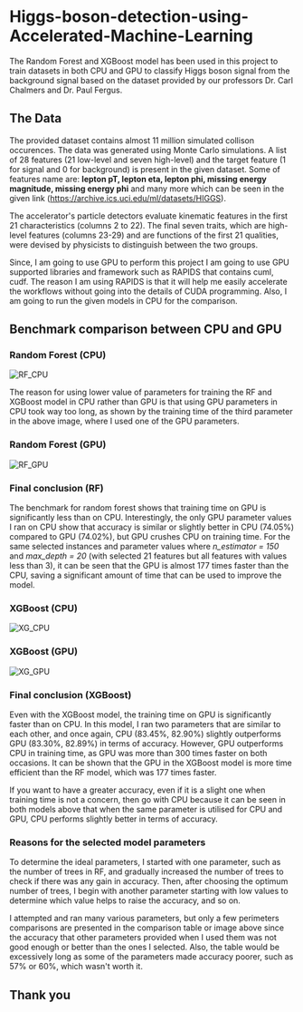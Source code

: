 # Higgs-boson-detection-using-Accelerated-Machine-Learning 

The Random Forest and XGBoost model has been used in this project to train datasets in both CPU and GPU to classify Higgs boson signal from the background signal based on the dataset provided by our professors Dr. Carl Chalmers and Dr. Paul Fergus. 

## The Data
The provided dataset contains almost 11 million simulated collison occurences. The data was generated using Monte Carlo simulations. A list of 28 features (21 low-level and seven high-level) and the target feature (1 for signal and 0 for background) is present in the given dataset. Some of features name are: **lepton pT, lepton eta, lepton phi, missing energy magnitude, missing energy phi** and many more which can be seen in the given link (https://archive.ics.uci.edu/ml/datasets/HIGGS). 

The accelerator's particle detectors evaluate kinematic features in the first 21 characteristics (columns 2 to 22). The final seven traits, which are high-level features (columns 23-29) and are functions of the first 21 qualities, were devised by physicists to distinguish between the two groups.

Since, I am going to use GPU to perform this project I am going to use GPU supported libraries and framework such as RAPIDS that contains cuml, cudf. The reason I am using RAPIDS is that it will help me easily accelerate the workflows without going into the details of CUDA programming. Also, I am going to run the given models in CPU for the comparison.

## Benchmark comparison between CPU and GPU

### Random Forest (CPU)

![RF_CPU](https://user-images.githubusercontent.com/29011734/164761111-fbcb036f-8f86-467e-bc6e-24ee4a922655.png)

The reason for using lower value of parameters for training the RF and XGBoost model in CPU rather than GPU is that using GPU parameters in CPU took way too long, as shown by the training time of the third parameter in the above image, where I used one of the GPU parameters.

### Random Forest (GPU)

![RF_GPU](https://user-images.githubusercontent.com/29011734/164761230-5459926c-71c2-4d60-826d-d3493995b56c.png)

### Final conclusion (RF)

The benchmark for random forest shows that training time on GPU is significantly less than on CPU. Interestingly, the only GPU parameter values I ran on CPU show that accuracy is similar or slightly better in CPU (74.05%) compared to GPU (74.02%), but GPU crushes CPU on training time. For the same selected instances and parameter values where *n_estimator = 150* and *max_depth = 20* (with selected 21 features but all features with values less than 3), it can be seen that the GPU is almost 177 times faster than the CPU, saving a significant amount of time that can be used to improve the model.

### XGBoost (CPU)

![XG_CPU](https://user-images.githubusercontent.com/29011734/164761341-5eb3b24f-f4b1-4241-94ea-9a4add5f8298.png)

### XGBoost (GPU)

![XG_GPU](https://user-images.githubusercontent.com/29011734/164761371-9821b593-fc36-4f79-958f-a7cd728e644d.png)

### Final conclusion (XGBoost)

Even with the XGBoost model, the training time on GPU is significantly faster than on CPU. In this model, I ran two parameters that are similar to each other, and once again, CPU (83.45%, 82.90%) slightly outperforms GPU (83.30%, 82.89%) in terms of accuracy. However, GPU outperforms CPU in training time, as GPU was more than 300 times faster on both occasions. It can be shown that the GPU in the XGBoost model is more time efficient than the RF model, which was 177 times faster.

If you want to have a greater accuracy, even if it is a slight one when training time is not a concern, then go with CPU because it can be seen in both models above that when the same parameter is utilised for CPU and GPU, CPU performs slightly better in terms of accuracy.

### Reasons for the selected model parameters

To determine the ideal parameters, I started with one parameter, such as the number of trees in RF, and gradually increased the number of trees to check if there was any gain in accuracy. Then, after choosing the optimum number of trees, I begin with another parameter starting with low values to determine which value helps to raise the accuracy, and so on.

I attempted and ran many various parameters, but only a few perimeters comparisons are presented in the comparison table or image above since the accuracy that other parameters provided when I used them was not good enough or better than the ones I selected. Also, the table would be excessively long as some of the parameters made accuracy poorer, such as 57% or 60%, which wasn't worth it.

## Thank you
